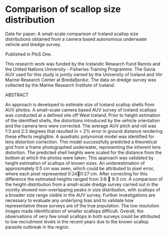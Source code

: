 Comparison of scallop size distribution
=================

Data for paper: A small-scale comparison of Iceland scallop size distributions obtained from a camera based autonomous underwater vehicle and dredge survey.

Published in PloS One.

This research work was funded by the Icelandic Research Fund Rannis and the United Nations University - Fisheries Training Programme. The Gavia AUV used for this study is jointly owned by the University of Iceland and Vör Marine Research Center at Breidafjordur. The data on dredge survey was collected by the Marine Research Institute of Iceland.

ABSTRACT

An approach is developed to estimate size of Iceland scallop shells from AUV photos. A small-scale camera based AUV survey of Iceland scallops was conducted at a defined site off West Iceland. Prior to height estimation of the identified shells, the distortions introduced by the vehicle orientation and the camera lens were corrected. The average AUV pitch and roll was 1:3 and 2:3 degrees that resulted in < 2% error in ground distance rendering these effects negligible. A quadratic polynomial model was identified for lens distortion correction. This model successfully predicted a theoretical grid from a frame photographed underwater, representing the inherent lens distortion. The predicted shell heights were scaled for the distance from the bottom at which the photos were taken. This approach was validated by height estimation of scallops of known sizes. An underestimation of approximately 0:5 cm was seen, which could be attributed to pixel error, where each pixel represented 0:240:27 cm. After correcting for this difference the estimated heights ranged from 3:8 􀀀 9:3 cm. A comparison of the height-distribution from a small-scale dredge survey carried out in the vicinity showed non-overlapping peaks in size distribution, with scallops of a broader size range visible in the AUV survey. Further investigations are necessary to evaluate any underlying bias and to validate how representative these surveys are of the true population. The low resolution images made identification of smaller scallops
difficult. Overall, the observations of very few small scallops in both surveys could be attributed to low recruitment levels in the recent years due to the known scallop parasite outbreak in the region.
